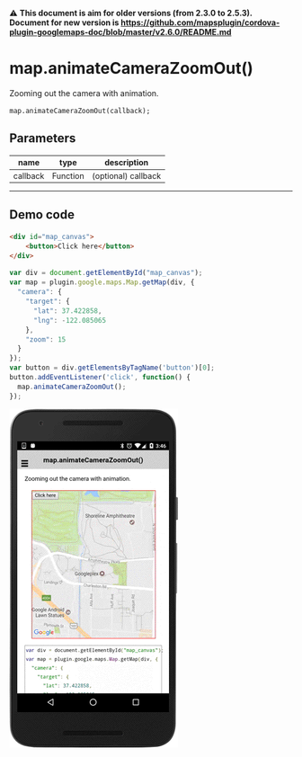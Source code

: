 :warning: **This document is aim for older versions (from 2.3.0 to 2.5.3).
Document for new version is https://github.com/mapsplugin/cordova-plugin-googlemaps-doc/blob/master/v2.6.0/README.md**

# map.animateCameraZoomOut()

Zooming out the camera with animation.

```
map.animateCameraZoomOut(callback);
```

## Parameters

name     | type      | description
---------|-----------|----------------------
callback | Function  | (optional) callback
--------------------------------------------

## Demo code

```html
<div id="map_canvas">
    <button>Click here</button>
</div>
```

```js
var div = document.getElementById("map_canvas");
var map = plugin.google.maps.Map.getMap(div, {
  "camera": {
    "target": {
      "lat": 37.422858,
      "lng": -122.085065
    },
    "zoom": 15
  }
});
var button = div.getElementsByTagName('button')[0];
button.addEventListener('click', function() {
  map.animateCameraZoomOut();
});
```

![](image.gif)
